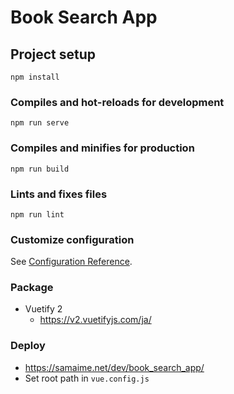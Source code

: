 # Book Search App

## Project setup
```
npm install
```

### Compiles and hot-reloads for development
```
npm run serve
```

### Compiles and minifies for production
```
npm run build
```

### Lints and fixes files
```
npm run lint
```

### Customize configuration
See [Configuration Reference](https://cli.vuejs.org/config/).

### Package
- Vuetify 2
  - https://v2.vuetifyjs.com/ja/
  
### Deploy
- https://samaime.net/dev/book_search_app/
- Set root path in `vue.config.js`
